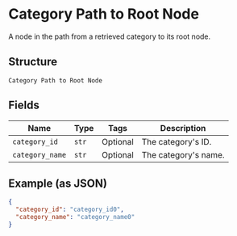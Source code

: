 
# Category Path to Root Node

A node in the path from a retrieved category to its root node.

## Structure

`Category Path to Root Node`

## Fields

| Name | Type | Tags | Description |
|  --- | --- | --- | --- |
| `category_id` | `str` | Optional | The category's ID. |
| `category_name` | `str` | Optional | The category's name. |

## Example (as JSON)

```json
{
  "category_id": "category_id0",
  "category_name": "category_name0"
}
```

